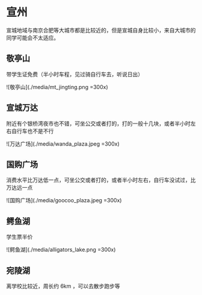 # 宣州

宣城地域与南京合肥等大城市都是比较近的，但是宣城自身比较小，来自大城市的同学可能会不太适应。

## 敬亭山

带学生证免费（半小时车程，见过骑自行车去，听说日出）

![敬亭山](./media/mt_jingting.png =300x)

## 宣城万达

附近有个银桥湾夜市也不错，可坐公交或者打的，打的一般十几块，或者半小时左右自行车也不是不行

![万达广场](./media/wanda_plaza.jpeg =300x)

## 国购广场

消费水平比万达低一点，可坐公交或者打的，或者半小时左右，自行车没试过，比万达远一点

![国购广场](./media/goocoo_plaza.jpeg =300x)

## 鳄鱼湖

学生票半价

![鳄鱼湖](./media/alligators_lake.png =300x)

## 宛陵湖

离学校比较近，周长约 6km ，可以去散步跑步等
